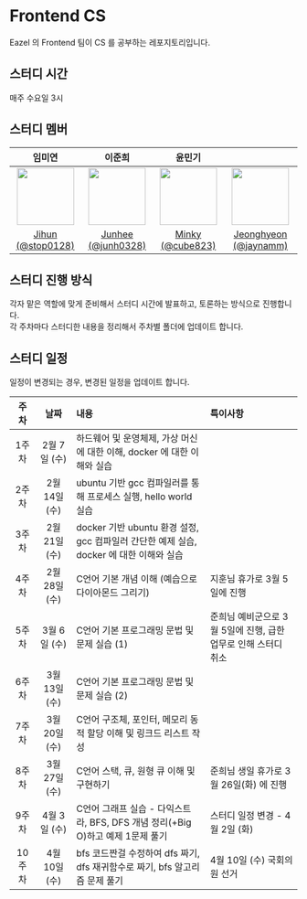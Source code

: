 # Frontend CS

Eazel 의 Frontend 팀이 CS 를 공부하는 레포지토리입니다.

## 스터디 시간
매주 수요일 3시


## 스터디 멤버
|                                      임미연                                       |                                      이준희                                       |                                      윤민기                                       |                                                                            |  
|:------------------------------------------------------------------------------:|:------------------------------------------------------------------------------:|:------------------------------------------------------------------------------:|:-----------------------------------------------------------------------------:|
| <img src="https://avatars.githubusercontent.com/u/12455531?v=4" width="100" /> | <img src="https://avatars.githubusercontent.com/u/54658162?v=4" width="100" /> | <img src="https://avatars.githubusercontent.com/u/54797868?v=4" width="100" /> | <img src="https://avatars.githubusercontent.com/u/48994100?v=4" width="100"/> |
|             [Jihun  (@stop0128)](https://github.com/stop0128)              |               [Junhee (@junh0328)](https://github.com/junh0328)                |                 [Minky (@cube823)](https://github.com/cube823)                 |              [Jeonghyeon (@jaynamm)](https://github.com/jaynamm)              |

## 스터디 진행 방식
각자 맡은 역할에 맞게 준비해서 스터디 시간에 발표하고, 토론하는 방식으로 진행합니다.  
각 주차마다 스터디한 내용을 정리해서 주차별 폴더에 업데이트 합니다.

## 스터디 일정
일정이 변경되는 경우, 변경된 일정을 업데이트 합니다.

|  주차  |     날짜     | 내용                                                             | 특이사항                                  |
|:----:|:----------:|:---------------------------------------------------------------|:--------------------------------------|
| 1주차  | 2월 7일 (수)  | 하드웨어 및 운영체제, 가상 머신에 대한 이해, docker 에 대한 이해와 실습                  |                                       |
| 2주차  | 2월 14일 (수) | ubuntu 기반 gcc 컴파일러를 통해 프로세스 실행, hello world 실습                 |                                       |
| 3주차  | 2월 21일 (수) | docker 기반 ubuntu 환경 설정, gcc 컴파일러 간단한 예제 실습, docker 에 대한 이해와 실습 |                                       |
| 4주차  | 2월 28일 (수) | C언어 기본 개념 이해 (예습으로 다이아몬드 그리기)                                  | 지훈님 휴가로 3월 5일에 진행                     |
| 5주차  | 3월 6일 (수)  | C언어 기본 프로그래밍 문법 및 문제 실습 (1)                                    | 준희님 예비군으로 3월 5일에 진행, 급한 업무로 인해 스터디 취소 |
| 6주차  | 3월 13일 (수) | C언어 기본 프로그래밍 문법 및 문제 실습 (2)                                    |                                       |
| 7주차  | 3월 20일 (수) | C언어 구조체, 포인터, 메모리 동적 할당 이해 및 링크드 리스트 작성                        |                                       |
| 8주차  | 3월 27일 (수) | C언어 스택, 큐, 원형 큐 이해 및 구현하기                                      | 준희님 생일 휴가로 3월 26일(화) 에 진행             |
| 9주차  | 4월 3일 (수)  | C언어 그래프 실습 - 다익스트라, BFS, DFS 개념 정리(+Big O)하고 예제 1문제 풀기         | 스터디 일정 변경 - 4월 2일 (화)                 |
| 10주차 | 4월 10일 (수) | bfs 코드짠걸 수정하여 dfs 짜기, dfs 재귀함수로 짜기, bfs 알고리즘 문제 풀기             | 4월 10일 (수) 국회의원 선거                    |
